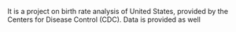 It is a project on birth rate analysis of United States, provided by the Centers for Disease Control (CDC).
Data is provided as well
